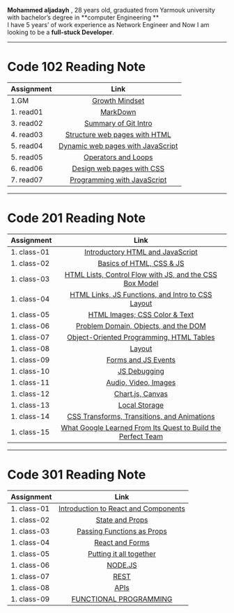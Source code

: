 **Mohammed aljadayh** , 28 years old,  graduated from Yarmouk university with bachelor’s degree in **computer Engineering **    
I have 5 years’ of  work experience as Network Engineer and Now I am looking to be a **full-stuck Developer**.
 


--------------------------------------

# Code 102 Reading Note
 | Assignment | **Link**|
| :---        |    :----:   |
| 1.GM|[Growth Mindset](https://mohammadaljadayh.github.io/reading-notes/102/GrowthMindset)      |
| 1. read01| [MarkDown](https://mohammadaljadayh.github.io/reading-notes/102/read01)   |
| 3. read02| [Summary of Git Intro](https://mohammadaljadayh.github.io/reading-notes/102/read02)    |
| 4. read03| [Structure web pages with HTML](https://mohammadaljadayh.github.io/reading-notes/102/read03)    |
| 5. read04| [Dynamic web pages with JavaScript](https://mohammadaljadayh.github.io/reading-notes/102/read04)    |
| 5. read05| [Operators and Loops](https://mohammadaljadayh.github.io/reading-notes/102/read05)    |
| 6. read06| [ Design web pages with CSS](https://mohammadaljadayh.github.io/reading-notes/102/read06)    |
| 7. read07| [  Programming with JavaScript](https://mohammadaljadayh.github.io/reading-notes/102/read07)  |

---------------------------------------
# Code 201 Reading Note 
 | Assignment | **Link**|
| :---        |    :----:   |
| 1. class-01| [Introductory HTML and JavaScript](https://mohammadaljadayh.github.io/reading-notes/201/read01)   |
| 1. class-02| [Basics of HTML, CSS & JS](https://mohammadaljadayh.github.io/reading-notes/201/read02)   |
|1. class-03| [HTML Lists, Control Flow with JS, and the CSS Box Model](https://mohammadaljadayh.github.io/reading-notes/201/read03)|
| 1. class-04| [HTML Links, JS Functions, and Intro to CSS Layout](https://mohammadaljadayh.github.io/reading-notes/201/read04)|
| 1. class-05| [HTML Images; CSS Color & Text](https://mohammadaljadayh.github.io/reading-notes/201/read05)  |
| 1. class-06| [Problem Domain, Objects, and the DOM](https://mohammadaljadayh.github.io/reading-notes/201/read06)  |
| 1. class-07| [Object-Oriented Programming, HTML Tables](https://mohammadaljadayh.github.io/reading-notes/201/read07)  |
| 1. class-08|[Layout ](https://mohammadaljadayh.github.io/reading-notes/201/read08)  |
| 1. class-09| [Forms and JS Events](https://mohammadaljadayh.github.io/reading-notes/201/read09)   |
| 1. class-10| [JS Debugging](https://mohammadaljadayh.github.io/reading-notes/201/read10)   |
| 1. class-11| [Audio, Video, Images](https://mohammadaljadayh.github.io/reading-notes/201/read11)   |
| 1. class-12| [Chart.js, Canvas](https://mohammadaljadayh.github.io/reading-notes/201/read12)   |
| 1. class-13| [Local Storage](https://mohammadaljadayh.github.io/reading-notes/201/read13)   |
| 1. class-14| [CSS Transforms, Transitions, and Animations](https://mohammadaljadayh.github.io/reading-notes/201/read14)   |
| 1. class-15| [What Google Learned From Its Quest to Build the Perfect Team](https://mohammadaljadayh.github.io/reading-notes/201/read15)   |


  ---------------------------------------
# Code 301 Reading Note 
 | Assignment | **Link**|
| :---        |    :----:   |
| 1. class-01| [Introduction to React and Components](https://mohammadaljadayh.github.io/reading-notes/301/read01) |
| 1. class-02| [ State and Props](https://mohammadaljadayh.github.io/reading-notes/301/read02) |
| 1. class-03| [Passing Functions as Props](https://mohammadaljadayh.github.io/reading-notes/301/read03) |
| 1. class-04| [React and Forms](https://mohammadaljadayh.github.io/reading-notes/301/read04) |
| 1. class-05| [Putting it all together](https://mohammadaljadayh.github.io/reading-notes/301/read05) |
| 1. class-06| [NODE.JS](https://mohammadaljadayh.github.io/reading-notes/301/read06) |
| 1. class-07| [REST](https://mohammadaljadayh.github.io/reading-notes/301/read07) |
| 1. class-08| [APIs](https://mohammadaljadayh.github.io/reading-notes/301/read08) |
| 1. class-09| [FUNCTIONAL PROGRAMMING](https://mohammadaljadayh.github.io/reading-notes/301/read09) |





